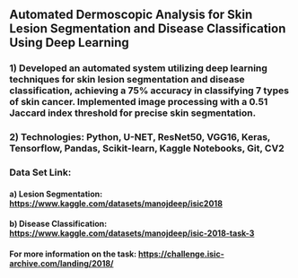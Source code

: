 ## Automated Dermoscopic Analysis for Skin Lesion Segmentation and Disease Classification Using Deep Learning
### 1) Developed an automated system utilizing deep learning techniques for skin lesion segmentation and disease classification, achieving a 75% accuracy in classifying 7 types of skin cancer. Implemented image processing with a 0.51 Jaccard index threshold for precise skin segmentation.
### 2) Technologies: Python, U-NET, ResNet50, VGG16, Keras, Tensorflow, Pandas, Scikit-learn, Kaggle Notebooks, Git, CV2
### Data Set Link: 
  #### a) Lesion Segmentation: https://www.kaggle.com/datasets/manojdeep/isic2018
  #### b) Disease Classification: https://www.kaggle.com/datasets/manojdeep/isic-2018-task-3
#### For more information on the task: https://challenge.isic-archive.com/landing/2018/

